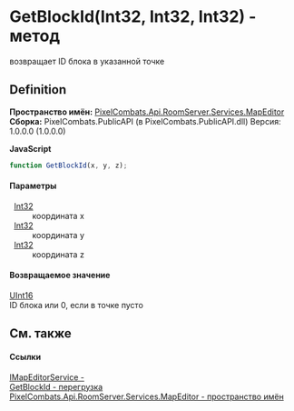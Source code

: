 # GetBlockId(Int32, Int32, Int32) - метод


возвращает ID блока в указанной точке



## Definition
**Пространство имён:** <a href="552acd57-3300-cd64-0b3b-a5f5249b9f38">PixelCombats.Api.RoomServer.Services.MapEditor</a>  
**Сборка:** PixelCombats.PublicAPI (в PixelCombats.PublicAPI.dll) Версия: 1.0.0.0 (1.0.0.0)

**JavaScript**
``` JavaScript
function GetBlockId(x, y, z);
```



#### Параметры
<dl><dt>  <a href="https://learn.microsoft.com/dotnet/api/system.int32" target="_blank" rel="noopener noreferrer">Int32</a></dt><dd>координата x</dd><dt>  <a href="https://learn.microsoft.com/dotnet/api/system.int32" target="_blank" rel="noopener noreferrer">Int32</a></dt><dd>координата y</dd><dt>  <a href="https://learn.microsoft.com/dotnet/api/system.int32" target="_blank" rel="noopener noreferrer">Int32</a></dt><dd>координата z</dd></dl>

#### Возвращаемое значение
<a href="https://learn.microsoft.com/dotnet/api/system.uint16" target="_blank" rel="noopener noreferrer">UInt16</a>  
ID блока или 0, если в точке пусто

## См. также


#### Ссылки
<a href="e4e2bf53-dee9-b0bf-92ce-2011b51fbbcf">IMapEditorService - </a>  
<a href="65c5a7c0-3f05-e3d0-aae9-493e1832ba08">GetBlockId - перегрузка</a>  
<a href="552acd57-3300-cd64-0b3b-a5f5249b9f38">PixelCombats.Api.RoomServer.Services.MapEditor - пространство имён</a>  
